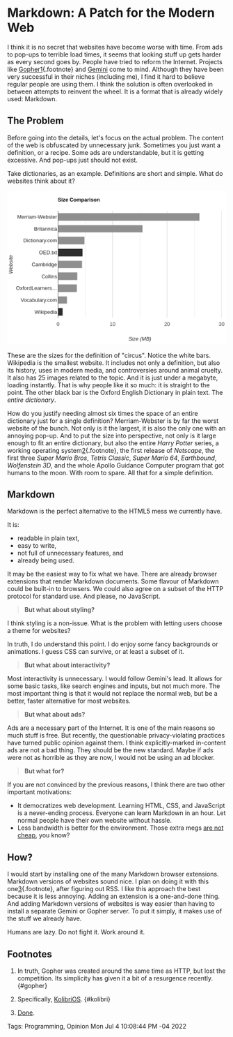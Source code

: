 # Markdown: A Patch for the Modern Web
I think it is no secret that websites have become worse with time.
From ads to pop-ups to terrible load times,
it seems that looking stuff up gets harder as every second goes by.
People have tried to reform the Internet.
Projects like [Gopher](https://en.wikipedia.org/wiki/Gopher_(protocol))[1](#gopher){.footnote}
and [Gemini](https://gemini.circumlunar.space/) come to mind.
Although they have been very successful in their niches (including me),
I find it hard to believe regular people are using them.
I think the solution is often overlooked in between attempts to reinvent the wheel.
It is a format that is already widely used: Markdown.

## The Problem
Before going into the details,
let's focus on the actual problem.
The content of the web is obfuscated by unnecessary junk.
Sometimes you just want a definition, or a recipe.
Some ads are understandable,
but it is getting excessive.
And pop-ups just should not exist.

Take dictionaries, as an example.
Definitions are short and simple.
What do websites think about it?

![Dictionary websites are too large](./assets/markdown-web/graph1.png)

These are the sizes for the definition of "circus".
Notice the white bars.
Wikipedia is the smallest website.
It includes not only a definition, but also its history, uses in modern media, and controversies around animal cruelty.
It also has 25 images related to the topic.
And it is just under a megabyte, loading instantly.
That is why people like it so much: it is straight to the point.
The other black bar is the Oxford English Dictionary in plain text.
The *entire dictionary*.

How do you justify needing almost six times the space of an entire dictionary just for a single definition?
Merriam-Webster is by far the worst website of the bunch.
Not only is it the largest,
it is also the only one with an annoying pop-up.
And to put the size into perspective,
not only is it large enough to fit an entire dictionary,
but also the entire *Harry Potter* series,
a working operating system[2](#kolibri){.footnote},
the first release of *Netscape*,
the first three *Super Mario Bros*,
*Tetris Classic*,
*Super Mario 64*,
*Earthbound*,
*Wolfenstein 3D*,
and the whole Apollo Guidance Computer program that got humans to the moon.
With room to spare.
All that for a simple definition.

## Markdown
Markdown is the perfect alternative to the HTML5 mess we currently have.

It is:
- readable in plain text,
- easy to write,
- not full of unnecessary features, and
- already being used.

It may be the easiest way to fix what we have.
There are already browser extensions that render Markdown documents.
Some flavour of Markdown could be built-in to browsers.
We could also agree on a subset of the HTTP protocol for standard use.
And please, no JavaScript.

> **But what about styling?**

I think styling is a non-issue.
What is the problem with letting users choose a theme for websites?

In truth, I do understand this point.
I do enjoy some fancy backgrounds or animations.
I guess CSS can survive,
or at least a subset of it.

> **But what about interactivity?**

Most interactivity is unnecessary.
I would follow Gemini's lead.
It allows for some basic tasks,
like search engines and inputs,
but not much more.
The most important thing is that it would not replace the normal web,
but be a better, faster alternative for most websites.

> **But what about ads?**

Ads are a necessary part of the Internet.
It is one of the main reasons so much stuff is free.
But recently, the questionable privacy-violating practices have turned public opinion against them.
I think explicitly-marked in-content ads are not a bad thing.
They should be the new standard.
Maybe if ads were not as horrible as they are now,
I would not be using an ad blocker.

> **But what for?**

If you are not convinced by the previous reasons,
I think there are two other important motivations:

- It democratizes web development.
  Learning HTML, CSS, and JavaScript is a never-ending process.
  Everyone can learn Markdown in an hour.
  Let normal people have their own website without hassle.
- Less bandwidth is better for the environment.
  Those extra megs [are not cheap](http://dx.doi.org/10.2104/tja09005), you know?

## How?
I would start by installing one of the many Markdown browser extensions.
Markdown versions of websites sound nice.
I plan on doing it with this one[3](#done){.footnote}, after figuring out RSS.
I like this approach the best because it is less annoying.
Adding an extension is a one-and-done thing.
And adding Markdown versions of websites is way easier than having to install a separate Gemini or Gopher server.
To put it simply, it makes use of the stuff we already have.

Humans are lazy.
Do not fight it.
Work around it.

## Footnotes
1. In truth, Gopher was created around the same time as HTTP,
  but lost the competition. 
  Its simplicity has given it a bit of a resurgence recently. {#gopher}

2. Specifically, [KolibriOS](http://kolibrios.org/en/). {#kolibri}

3. [Done](https://hhhhhhhhhn.com/md/index.md).

Tags: Programming, Opinion
Mon Jul  4 10:08:44 PM -04 2022
